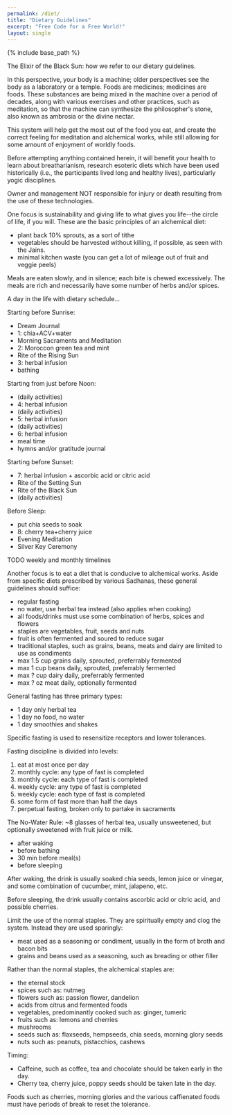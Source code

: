 ```yaml
---
permalink: /diet/
title: "Dietary Guidelines"
excerpt: "Free Code for a Free World!"
layout: single
---
```


{% include base_path %}

The Elixir of the Black Sun:
how we refer to our dietary guidelines.

In this perspective, your body is a machine;
older perspectives see the body as a laboratory or a temple.
Foods are medicines; medicines are foods.
These substances are being mixed in the machine over a period of decades,
along with various exercises and other practices, such as meditation,
so that the machine can synthesize the philosopher's stone,
also known as ambrosia or the divine nectar.

This system will help get the most out of the food you eat,
and create the correct feeling for meditation and alchemical works,
while still allowing for some amount of enjoyment of worldly foods.

Before attempting anything contained herein,
it will benefit your health to learn about breatharianism,
research esoteric diets which have been used historically
(i.e., the participants lived long and healthy lives),
particularly yogic disciplines.

Owner and management NOT responsible for
injury or death resulting from the use
of these technologies.

One focus is sustainability and
giving life to what gives you life--the circle of life, if you will.
These are the basic principles of an alchemical diet:
- plant back 10% sprouts, as a sort of tithe
- vegetables should be harvested without killing, if possible, as seen with the Jains.
- minimal kitchen waste (you can get a lot of mileage out of fruit and veggie peels)

Meals are eaten slowly, and in silence;
each bite is chewed excessively.
The meals are rich and necessarily have some
number of herbs and/or spices.

A day in the life with dietary schedule...

Starting before Sunrise:
- Dream Journal
- 1: chia+ACV+water
- Morning Sacraments and Meditation
- 2: Moroccon green tea and mint
- Rite of the Rising Sun
- 3: herbal infusion
- bathing

Starting from just before Noon:
- (daily activities)
- 4: herbal infusion
- (daily activities)
- 5: herbal infusion
- (daily activities)
- 6: herbal infusion
- meal time
- hymns and/or gratitude journal

Starting before Sunset:
- 7: herbal infusion + ascorbic acid or citric acid
- Rite of the Setting Sun
- Rite of the Black Sun
- (daily activities)

Before Sleep:
- put chia seeds to soak
- 8: cherry tea+cherry juice
- Evening Meditation
- Silver Key Ceremony

TODO weekly and monthly timelines

Another focus is to eat a diet that is conducive to alchemical works.
Aside from specific diets prescribed by various Sadhanas,
these general guidelines should suffice:
- regular fasting
- no water, use herbal tea instead (also applies when cooking)
- all foods/drinks must use some combination of herbs, spices and flowers
- staples are vegetables, fruit, seeds and nuts
- fruit is often fermented and soured to reduce sugar
- traditional staples, such as grains, beans, meats and dairy are limited to use as condiments
- max 1.5 cup grains daily, sprouted, preferrably fermented
- max 1   cup beans  daily, sprouted, preferrably fermented
- max ?   cup dairy  daily, preferrably fermented
- max ?   oz  meat   daily, optionally fermented

General fasting has three primary types:
- 1 day only herbal tea
- 1 day no food, no water
- 1 day smoothies and shakes

Specific fasting is used to resensitize receptors and lower tolerances.

Fasting discipline is divided into levels:
1. eat at most once per day
2. monthly cycle: any  type of fast is completed
3. monthly cycle: each type of fast is completed
4. weekly  cycle: any  type of fast is completed
5. weekly  cycle: each type of fast is completed
6. some form of fast more than half the days
7. perpetual fasting, broken only to partake in sacraments

The No-Water Rule:
~8 glasses of herbal tea, usually unsweetened,
but optionally sweetened with fruit juice or milk.
- after waking
- before bathing
- 30 min before meal(s)
- before sleeping

After waking, the drink is usually soaked chia seeds,
lemon juice or vinegar, and some combination of cucumber, mint, jalapeno, etc.

Before sleeping, the drink usually contains ascorbic acid or citric acid,
and possible cherries.

Limit the use of the normal staples.
They are spiritually empty and clog the system.
Instead they are used sparingly:
- meat used as a seasoning or condiment, usually in the form of broth and bacon bits
- grains and beans used as a seasoning, such as breading or other filler

Rather than the normal staples,
the alchemical staples are:
- the eternal stock
- spices such as: nutmeg
- flowers such as: passion flower, dandelion
- acids from citrus and fermented foods
- vegetables, predominantly cooked such as: ginger, tumeric
- fruits such as: lemons and cherries
- mushrooms
- seeds such as: flaxseeds, hempseeds, chia seeds, morning glory seeds
- nuts such as: peanuts, pistacchios, cashews

Timing:
- Caffeine, such as coffee, tea and chocolate should be taken early in the day.
- Cherry tea, cherry juice, poppy seeds should be taken late in the day.

Foods such as cherries, morning glories and the various caffienated foods
must have periods of break to reset the tolerance.

